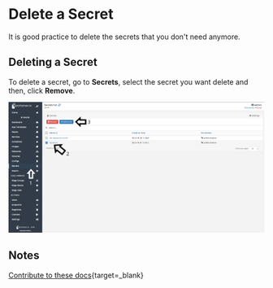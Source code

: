 # Delete a Secret

It is good practice to delete the secrets that you don't need anymore.

## Deleting a Secret

To delete a secret, go to <b>Secrets</b>, select the secret you want delete and then, click <b>Remove</b>.

![secrets](assets/delete-1.png)
## Notes

[Contribute to these docs](https://github.com/portainer/portainer-docs/blob/master/contributing.md){target=_blank}